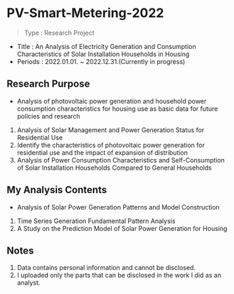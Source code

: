 # PV-Smart-Metering-2022
> Type : Research Project
- Title : An Analysis of Electricity Generation and Consumption Characteristics of Solar Installation Households in Housing
- Periods : 2022.01.01. ~ 2022.12.31.(Currently in progress)

## Research Purpose
- Analysis of photovoltaic power generation and household power consumption characteristics for housing use as basic data for future policies and research
1) Analysis of Solar Management and Power Generation Status for Residential Use
2) Identify the characteristics of photovoltaic power generation for residential use and the impact of expansion of distribution
3) Analysis of Power Consumption Characteristics and Self-Consumption of Solar Installation Households Compared to General Households

## My Analysis Contents
- Analysis of Solar Power Generation Patterns and Model Construction
1) Time Series Generation Fundamental Pattern Analysis
2) A Study on the Prediction Model of Solar Power Generation for Housing

## Notes
1. Data contains personal information and cannot be disclosed.
2. I uploaded only the parts that can be disclosed in the work I did as an analyst.
